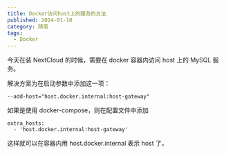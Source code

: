 ```yaml
---
title: Docker访问host上的服务的方法
published: 2024-01-10
category: 随笔
tags:
  - Docker
---
```


今天在装 NextCloud 的时候，需要在 docker 容器内访问 host 上的 MySQL 服务。

解决方案为在启动参数中添加这一项：

```
--add-host="host.docker.internal:host-gateway"
```

如果是使用 docker-compose，则在配置文件中添加

```
extra_hosts:
  - 'host.docker.internal:host-gateway'
```

这样就可以在容器内用 host.docker.internal 表示 host 了。
